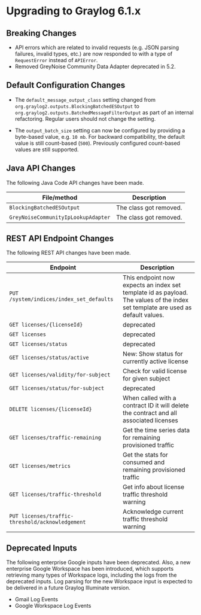 Upgrading to Graylog 6.1.x
==========================

## Breaking Changes

- API errors which are related to invalid requests (e.g. JSON parsing failures, invalid types, etc.) are now responded to with a type of `RequestError` instead of `APIError`.
- Removed GreyNoise Community Data Adapter deprecated in 5.2.

## Default Configuration Changes

- The `default_message_output_class` setting changed from
`org.graylog2.outputs.BlockingBatchedESOutput` to 
`org.graylog2.outputs.BatchedMessageFilterOutput` as part of an internal
refactoring. Regular users should not change the setting.

- The `output_batch_size` setting can now be configured by providing a byte-based value, e.g. `10 mb`. For backward
compatibility, the default value is still count-based (`500`). Previously configured count-based values are
still supported.

## Java API Changes

The following Java Code API changes have been made.

| File/method                         | Description            |
|-------------------------------------|------------------------|
| `BlockingBatchedESOutput`           | The class got removed. |
| `GreyNoiseCommunityIpLookupAdapter` | The class got removed. |

## REST API Endpoint Changes

The following REST API changes have been made.

| Endpoint                                         | Description                                                                                                                     |
|--------------------------------------------------|---------------------------------------------------------------------------------------------------------------------------------|
| `PUT /system/indices/index_set_defaults`         | This endpoint now expects an index set template id as payload. The values of the index set template are used as default values. |
| `GET licenses/{licenseId}`                       | deprecated                                                                                                                      |
| `GET licenses`                                   | deprecated                                                                                                                      |
| `GET licenses/status`                            | deprecated                                                                                                                      |
| `GET licenses/status/active`                     | New: Show status for currently active license                                                                                   |
| `GET licenses/validity/for-subject`              | Check for valid license for given subject                                                                                       |
| `GET licenses/status/for-subject`                | deprecated                                                                                                                      |
| `DELETE licenses/{licenseId}`                    | When called with a contract ID it will delete the contract and all associated licenses                                          |
| `GET licenses/traffic-remaining`                 | Get the time series data for remaining provisioned traffic                                                                      |
| `GET licenses/metrics`                           | Get the stats for consumed and remaining provisioned traffic                                                                    |
| `GET licenses/traffic-threshold`                 | Get info about license traffic threshold warning                                                                                |
| `PUT licenses/traffic-threshold/acknowledgement` | Acknowledge current traffic threshold warning                                                                                   |

## Deprecated Inputs

The following enterprise Google inputs have been deprecated. Also, a new enterprise Google Workspace has been introduced, 
which supports retrieving many types of Workspace logs, including the logs from the deprecated inputs. Log parsing for 
the new Workspace input is expected to be delivered in a future Graylog Illuminate version.

- Gmail Log Events
- Google Workspace Log Events

